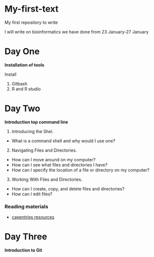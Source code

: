 # My-first-text
My first repository to write

I will write on bioinformatics we have done from 23 January-27 January

# Day One
**Installation of tools**

Install
1. Gitbash
2. R and R studio

# Day Two
**Introduction top command line**

1. Introducing the Shel.
 - What is a command shell and why would I use one?
2. Navigating Files and Directories.
 - How can I move around on my computer?
 - How can I see what files and directories I have?
 - How can I specify the location of a file or directory on my computer?
3. Working With Files and Directories.
 -  How can I create, copy, and delete files and directories?
 - How can I edit files?
### Reading materials
- [capentries resources](https://swcarpentry.github.io/shell-novice/)

# Day Three

**Introduction to Git**
 



